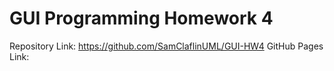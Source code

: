 # GUI Programming Homework 4

Repository Link: https://github.com/SamClaflinUML/GUI-HW4
GitHub Pages Link:
